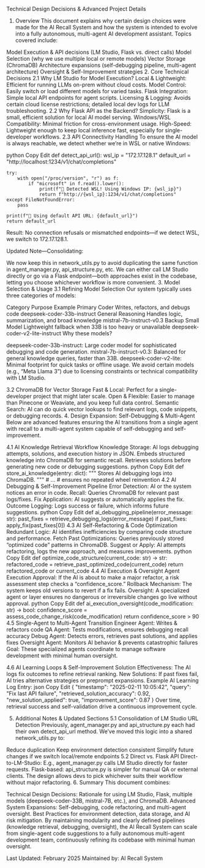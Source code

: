 Technical Design Decisions & Advanced Project Details
1. Overview
This document explains why certain design choices were made for the AI Recall System and how the system is intended to evolve into a fully autonomous, multi-agent AI development assistant. Topics covered include:

Model Execution & API decisions (LM Studio, Flask vs. direct calls)
Model Selection (why we use multiple local or remote models)
Vector Storage (ChromaDB)
Architecture expansions (self-debugging pipeline, multi-agent architecture)
Oversight & Self-Improvement strategies
2. Core Technical Decisions
2.1 Why LM Studio for Model Execution?
Local & Lightweight: Efficient for running LLMs on-prem without cloud costs.
Model Control: Easily switch or load different models for varied tasks.
Flask Integration: Simple local API endpoints for agent scripts.
Licensing & Logging: Avoids certain cloud license restrictions; detailed local dev logs for LLM troubleshooting.
2.2 Why Flask API as the Backend?
Simplicity: Flask is a small, efficient solution for local AI model serving.
Windows/WSL Compatibility: Minimal friction for cross-environment usage.
High-Speed: Lightweight enough to keep local inference fast, especially for single-developer workflows.
2.3 API Connectivity Handling
To ensure the AI model is always reachable, we detect whether we’re in WSL or native Windows:

python
Copy
Edit
def detect_api_url():
    wsl_ip = "172.17.128.1"
    default_url = "http://localhost:1234/v1/chat/completions"

    try:
        with open("/proc/version", "r") as f:
            if "microsoft" in f.read().lower():
                print(f"🔹 Detected WSL! Using Windows IP: {wsl_ip}")
                return f"http://{wsl_ip}:1234/v1/chat/completions"
    except FileNotFoundError:
        pass

    print(f"🔹 Using default API URL: {default_url}")
    return default_url
Result: No connection refusals or mismatched endpoints—if we detect WSL, we switch to 172.17.128.1.

Updated Note—Consolidating:

We now keep this in network_utils.py to avoid duplicating the same function in agent_manager.py, api_structure.py, etc.
We can either call LM Studio directly or go via a Flask endpoint—both approaches exist in the codebase, letting you choose whichever workflow is more convenient.
3. Model Selection & Usage
3.1 Refining Model Selection
Our system typically uses three categories of models:

Category	Purpose	Example
Primary Coder	Writes, refactors, and debugs code	deepseek-coder-33b-instruct
General Reasoning	Handles logic, summarization, and broad knowledge	mistral-7b-instruct-v0.3
Backup Small Model	Lightweight fallback when 33B is too heavy or unavailable	deepseek-coder-v2-lite-instruct
Why these models?

deepseek-coder-33b-instruct: Large coder model for sophisticated debugging and code generation.
mistral-7b-instruct-v0.3: Balanced for general knowledge queries, faster than 33B.
deepseek-coder-v2-lite: Minimal footprint for quick tasks or offline usage.
We avoid certain models (e.g., “Meta Llama 3”) due to licensing constraints or technical compatibility with LM Studio.

3.2 ChromaDB for Vector Storage
Fast & Local: Perfect for a single-developer project that might later scale.
Open & Flexible: Easier to manage than Pinecone or Weaviate, and you keep full data control.
Semantic Search: AI can do quick vector lookups to find relevant logs, code snippets, or debugging records.
4. Design Expansion: Self-Debugging & Multi-Agent
Below are advanced features ensuring the AI transitions from a single agent with recall to a multi-agent system capable of self-debugging and self-improvement.

4.1 AI Knowledge Retrieval Workflow
Knowledge Storage:
AI logs debugging attempts, solutions, and execution history in JSON.
Embeds structured knowledge into ChromaDB for semantic recall.
Retrieves solutions before generating new code or debugging suggestions.
python
Copy
Edit
def store_ai_knowledge(entry: dict):
    """
    Stores AI debugging logs into ChromaDB.
    """
    # ...
    # ensures no repeated wheel reinvention
4.2 AI Debugging & Self-Improvement Pipeline
Error Detection: AI or the system notices an error in code.
Recall: Queries ChromaDB for relevant past logs/fixes.
Fix Application: AI suggests or automatically applies the fix.
Outcome Logging: Logs success or failure, which informs future suggestions.
python
Copy
Edit
def ai_debugging_pipeline(error_message: str):
    past_fixes = retrieve_debugging_logs(error_message)
    if past_fixes:
        apply_fix(past_fixes[0])
4.3 AI Self-Refactoring & Code Optimization
Redundant Logic: AI identifies inefficiencies by comparing code structure and performance.
Fetch Past Optimizations: Queries previously stored “optimized code” patterns in ChromaDB.
Suggest or Apply: AI attempts refactoring, logs the new approach, and measures improvements.
python
Copy
Edit
def optimize_code_structure(current_code: str) -> str:
    refactored_code = retrieve_past_optimized_code(current_code)
    return refactored_code or current_code
4.4 AI Execution & Oversight Agent
Execution Approval: If the AI is about to make a major refactor, a risk assessment step checks a “confidence_score.”
Rollback Mechanism: The system keeps old versions to revert if a fix fails.
Oversight: A specialized agent or layer ensures no dangerous or irreversible changes go live without approval.
python
Copy
Edit
def ai_execution_oversight(code_modification: str) -> bool:
    confidence_score = assess_code_change_risk(code_modification)
    return confidence_score > 90
4.5 Single-Agent to Multi-Agent Transition
Engineer Agent: Writes & refactors code
QA Agent: Tests modifications, ensures debugging recall accuracy
Debug Agent: Detects errors, retrieves past solutions, and applies fixes
Oversight Agent: Monitors AI behavior & prevents catastrophic failures
Goal: These specialized agents coordinate to manage software development with minimal human oversight.

4.6 AI Learning Loops & Self-Improvement
Solution Effectiveness: The AI logs fix outcomes to refine retrieval ranking.
New Solutions: If past fixes fail, AI tries alternative strategies or preprompt expansions.
Example AI Learning Log Entry:
json
Copy
Edit
{
  "timestamp": "2025-02-11 10:05:42",
  "query": "Fix last API failure",
  "retrieved_solution_accuracy": 0.92,
  "new_solution_applied": true,
  "improvement_score": 0.87
}
Over time, retrieval success and self-validation drive a continuous improvement cycle.

5. Additional Notes & Updated Sections
5.1 Consolidation of LM Studio URL Detection
Previously, agent_manager.py and api_structure.py each had their own detect_api_url method. We’ve moved this logic into a shared network_utils.py to:

Reduce duplication
Keep environment detection consistent
Simplify future changes if we switch local/remote endpoints
5.2 Direct vs. Flask API
Direct-to-LM-Studio: E.g., agent_manager.py calls LM Studio directly for faster requests.
Flask-based: api_structure.py is simpler for manual QA or external clients.
The design allows devs to pick whichever suits their workflow without major refactoring.
6. Summary
This document combines:

Technical Design Decisions: Rationale for using LM Studio, Flask, multiple models (deepseek-coder-33B, mistral-7B, etc.), and ChromaDB.
Advanced System Expansions: Self-debugging, code refactoring, and multi-agent oversight.
Best Practices for environment detection, data storage, and AI risk mitigation.
By maintaining modularity and clearly defined pipelines (knowledge retrieval, debugging, oversight), the AI Recall System can scale from single-agent code suggestions to a fully autonomous multi-agent development team, continuously refining its codebase with minimal human oversight.

Last Updated: February 2025
Maintained by: AI Recall System